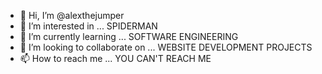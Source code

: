 - 👋 Hi, I’m @alexthejumper
- 👀 I’m interested in ... SPIDERMAN
- 🌱 I’m currently learning ... SOFTWARE ENGINEERING
- 💞️ I’m looking to collaborate on ... WEBSITE DEVELOPMENT PROJECTS
- 📫 How to reach me ... YOU CAN'T REACH ME

<!---
alexthejumper/alexthejumper is a ✨ special ✨ repository because its `README.md` (this file) appears on your GitHub profile.
You can click the Preview link to take a look at your changes.
--->
